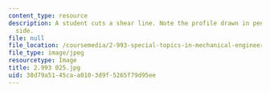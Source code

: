 ```yaml
---
content_type: resource
description: A student cuts a shear line. Note the profile drawn in pencil on the
  side.
file: null
file_location: /coursemedia/2-993-special-topics-in-mechanical-engineering-the-art-and-science-of-boat-design-january-iap-2007/38d79a5145caa0103d9f5265f79d95ee_2993025.jpg
file_type: image/jpeg
resourcetype: Image
title: 2.993 025.jpg
uid: 38d79a51-45ca-a010-3d9f-5265f79d95ee
---
```

